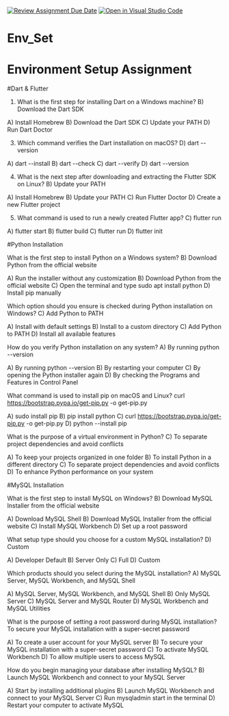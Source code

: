[![Review Assignment Due Date](https://classroom.github.com/assets/deadline-readme-button-22041afd0340ce965d47ae6ef1cefeee28c7c493a6346c4f15d667ab976d596c.svg)](https://classroom.github.com/a/vnsr1XuU)
[![Open in Visual Studio Code](https://classroom.github.com/assets/open-in-vscode-2e0aaae1b6195c2367325f4f02e2d04e9abb55f0b24a779b69b11b9e10269abc.svg)](https://classroom.github.com/online_ide?assignment_repo_id=15877669&assignment_repo_type=AssignmentRepo)
# Env_Set

# Environment Setup Assignment

#Dart & Flutter

1. What is the first step for installing Dart on a Windows machine?
     B) Download the Dart SDK
   
A) Install Homebrew
B) Download the Dart SDK
C) Update your PATH
D) Run Dart Doctor


3. Which command verifies the Dart installation on macOS?
    D) dart --version
   
A) dart --install
B) dart --check
C) dart --verify
D) dart --version


4. What is the next step after downloading and extracting the Flutter SDK on Linux?
    B) Update your PATH
   
A) Install Homebrew
B) Update your PATH
C) Run Flutter Doctor
D) Create a new Flutter project


5. What command is used to run a newly created Flutter app?
    C) flutter run
   
A) flutter start
B) flutter build
C) flutter run
D) flutter init


#Python Installation

What is the first step to install Python on a Windows system?
  B) Download Python from the official website
  
A) Run the installer without any customization
B) Download Python from the official website
C) Open the terminal and type sudo apt install python
D) Install pip manually

Which option should you ensure is checked during Python installation on Windows?
  C) Add Python to PATH
  
A) Install with default settings
B) Install to a custom directory
C) Add Python to PATH
D) Install all available features

How do you verify Python installation on any system?
  A) By running python --version
  
A) By running python --version
B) By restarting your computer
C) By opening the Python installer again
D) By checking the Programs and Features in Control Panel

What command is used to install pip on macOS and Linux?
   curl https://bootstrap.pypa.io/get-pip.py -o get-pip.py
   
A) sudo install pip
B) pip install python
C) curl https://bootstrap.pypa.io/get-pip.py -o get-pip.py
D) python --install pip

What is the purpose of a virtual environment in Python?
  C) To separate project dependencies and avoid conflicts
  
A) To keep your projects organized in one folder
B) To install Python in a different directory
C) To separate project dependencies and avoid conflicts
D) To enhance Python performance on your system

#MySQL Installation

What is the first step to install MySQL on Windows?
  B) Download MySQL Installer from the official website
  
A) Download MySQL Shell
B) Download MySQL Installer from the official website
C) Install MySQL Workbench
D) Set up a root password

What setup type should you choose for a custom MySQL installation?
  D) Custom
  
A) Developer Default
B) Server Only
C) Full
D) Custom

Which products should you select during the MySQL installation?
  A) MySQL Server, MySQL Workbench, and MySQL Shell
  
A) MySQL Server, MySQL Workbench, and MySQL Shell
B) Only MySQL Server
C) MySQL Server and MySQL Router
D) MySQL Workbench and MySQL Utilities

What is the purpose of setting a root password during MySQL installation?
  To secure your MySQL installation with a super-secret password
  
A) To create a user account for your MySQL server
B) To secure your MySQL installation with a super-secret password
C) To activate MySQL Workbench
D) To allow multiple users to access MySQL

How do you begin managing your database after installing MySQL?
  B) Launch MySQL Workbench and connect to your MySQL Server

A) Start by installing additional plugins
B) Launch MySQL Workbench and connect to your MySQL Server
C) Run mysqladmin start in the terminal
D) Restart your computer to activate MySQL
